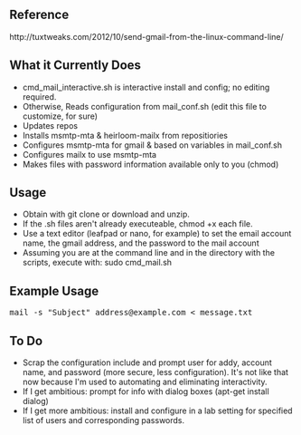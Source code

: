 <html>
<head>
</head>
<body>
<h2>Reference</h2>
http://tuxtweaks.com/2012/10/send-gmail-from-the-linux-command-line/
<h2>What it Currently Does</h2>
<ul>
<li>cmd_mail_interactive.sh is interactive install and config; no editing required.
<li>Otherwise, Reads configuration from mail_conf.sh (edit this file to customize, for sure)
<li>Updates repos
<li>Installs msmtp-mta & heirloom-mailx from repositiories
<li>Configures msmtp-mta for gmail & based on variables in mail_conf.sh
<li>Configures mailx to use msmtp-mta
<li>Makes files with password information available only to you (chmod)
</ul>
<h2>Usage</h2>
<ul>
<li>Obtain with git clone or download and unzip.</li>
<li>If the .sh files aren't already executeable, chmod +x each file.
<li>Use a text editor (leafpad or nano, for example) to set the email account name, the gmail address, and the password to the mail account</li>
<li>Assuming you are at the command line and in the directory with the scripts, execute with: sudo cmd_mail.sh
</ul>
<h2>Example Usage</h2>
<pre>mail -s "Subject" address@example.com < message.txt</pre>
<p></p>
<h2>To Do</h2>
<ul>
<li>Scrap the configuration include and prompt user for addy, account name, and password (more secure, less configuration). It's not like that now because I'm used to automating and eliminating interactivity.
<li>If I get ambitious: prompt for info with dialog boxes (apt-get install dialog)
<li>If I get more ambitious: install and configure in a lab setting for specified list of users and corresponding passwords.
</ul>
</body>
</html>
